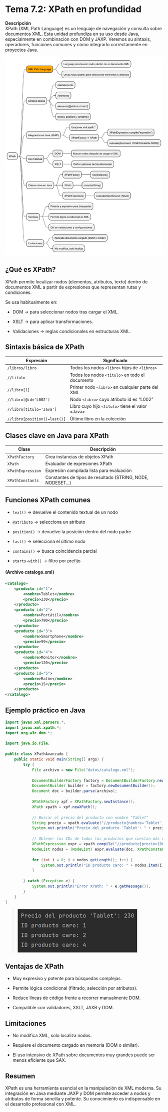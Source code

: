 # Tema 7.2: XPath en profundidad

**Descripción**  
XPath (XML Path Language) es un lenguaje de navegación y consulta sobre documentos XML. Esta unidad profundiza en su uso desde Java, especialmente en combinación con DOM y JAXP. Veremos su sintaxis, operadores, funciones comunes y cómo integrarlo correctamente en proyectos Java.

![](img/mapa_mental_xpath.png)

## ¿Qué es XPath?

XPath permite localizar nodos (elementos, atributos, texto) dentro de documentos XML a partir de expresiones que representan rutas y condiciones.

Se usa habitualmente en:

- DOM → para seleccionar nodos tras cargar el XML.
    
- XSLT → para aplicar transformaciones.
    
- Validaciones → reglas condicionales en estructuras XML.

## Sintaxis básica de XPath

|Expresión|Significado|
|---|---|
|`/libros/libro`|Todos los nodos `<libro>` hijos de `<libros>`|
|`//titulo`|Todos los nodos `<titulo>` en todo el documento|
|`//libro[1]`|Primer nodo `<libro>` en cualquier parte del XML|
|`//libro[@id='L002']`|Nodo `<libro>` cuyo atributo id es “L002”|
|`//libro[titulo='Java']`|Libro cuyo hijo `<titulo>` tiene el valor «Java»|
|`//libro[position()=last()]`|Último libro en la colección|

## Clases clave en Java para XPath

|Clase|Descripción|
|---|---|
|`XPathFactory`|Crea instancias de objetos XPath|
|`XPath`|Evaluador de expresiones XPath|
|`XPathExpression`|Expresión compilada lista para evaluación|
|`XPathConstants`|Constantes de tipos de resultado (STRING, NODE, NODESET…)|

## Funciones XPath comunes

- `text()` → devuelve el contenido textual de un nodo
    
- `@atributo` → selecciona un atributo
    
- `position()` → devuelve la posición dentro del nodo padre
    
- `last()` → selecciona el último nodo
    
- `contains()` → busca coincidencia parcial
    
- `starts-with()` → filtro por prefijo


#### (Archivo catalogo.xml)

```xml
<catalogo>
    <producto id="1">
        <nombre>Tablet</nombre>
        <precio>230</precio>
    </producto>
    <producto id="2">
        <nombre>Portátil</nombre>
        <precio>790</precio>
    </producto>
    <producto id="3">
        <nombre>Smartphone</nombre>
        <precio>99</precio>
    </producto>
    <producto id="4">
        <nombre>Monitor</nombre>
        <precio>120</precio>
    </producto>
    <producto id="5">
        <nombre>Ratón</nombre>
        <precio>15</precio>
    </producto>
</catalogo>
```

## Ejemplo práctico en Java

```java
import javax.xml.parsers.*;
import javax.xml.xpath.*;
import org.w3c.dom.*;

import java.io.File;

public class XPathAvanzado {
    public static void main(String[] args) {
        try {
            File archivo = new File("datos/catalogo.xml");

            DocumentBuilderFactory factory = DocumentBuilderFactory.newInstance();
            DocumentBuilder builder = factory.newDocumentBuilder();
            Document doc = builder.parse(archivo);

            XPathFactory xpf = XPathFactory.newInstance();
            XPath xpath = xpf.newXPath();

            // Buscar el precio del producto con nombre "Tablet"
            String precio = xpath.evaluate("//producto[nombre='Tablet']/precio/text()", doc);
            System.out.println("Precio del producto 'Tablet': " + precio);

            // Obtener los IDs de todos los productos que cuestan más de 100
            XPathExpression expr = xpath.compile("//producto[precio>100]/@id");
            NodeList nodos = (NodeList) expr.evaluate(doc, XPathConstants.NODESET);

            for (int i = 0; i < nodos.getLength(); i++) {
                System.out.println("ID producto caro: " + nodos.item(i).getTextContent());
            }

        } catch (Exception e) {
            System.out.println("Error XPath: " + e.getMessage());
        }
    }
}
```

> ![](img/ejecucion_XPathAvanzado.png)

## Ventajas de XPath

- Muy expresivo y potente para búsquedas complejas.
    
- Permite lógica condicional (filtrado, selección por atributos).
    
- Reduce líneas de código frente a recorrer manualmente DOM.
    
- Compatible con validadores, XSLT, JAXB y DOM.

## Limitaciones

- No modifica XML, solo localiza nodos.
    
- Requiere el documento cargado en memoria (DOM o similar).
    
- El uso intensivo de XPath sobre documentos muy grandes puede ser menos eficiente que SAX.

## Resumen

XPath es una herramienta esencial en la manipulación de XML moderna. Su integración en Java mediante JAXP y DOM permite acceder a nodos y atributos de forma sencilla y potente. Su conocimiento es indispensable en el desarrollo profesional con XML.